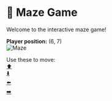 # 🧩 Maze Game  
Welcome to the interactive maze game!

**Player position:** (6, 7)  
![Maze](https://recognize-instructor-criteria-other.trycloudflare.com/images/pos_6_7.png?t=1760503368420)

Use these to move:  
[⬆️](https://recognize-instructor-criteria-other.trycloudflare.com/move/6_7_w)  
[⬇️](https://recognize-instructor-criteria-other.trycloudflare.com/move/6_7_s)  
[⬅️](https://recognize-instructor-criteria-other.trycloudflare.com/move/6_7_a)  
[➡️](https://recognize-instructor-criteria-other.trycloudflare.com/move/6_7_d)
